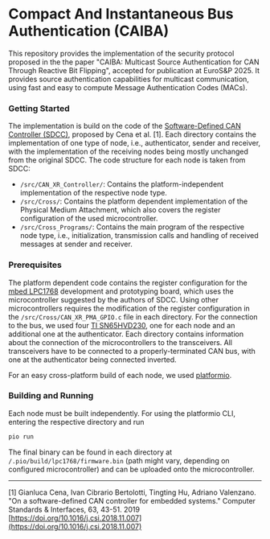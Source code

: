 # Compact And Instantaneous Bus Authentication (CAIBA)
This repository provides the implementation of the security protocol proposed in the the paper "CAIBA: Multicast Source Authentication for CAN Through Reactive Bit Flipping", accepted for publication at EuroS&P 2025.
It provides source authentication capabilities for multicast communication, using fast and easy to compute Message Authentication Codes (MACs).

### Getting Started
The implementation is build on the code of the [Software-Defined CAN Controller (SDCC)](https://github.com/minimap-xl/sdcc), proposed by Cena et al. [1].
Each directory contains the implementation of one type of node, i.e., authenticator, sender and receiver, with the implementation of the receiving nodes being mostly unchanged from the original SDCC.
The code structure for each node is taken from SDCC:

- `/src/CAN_XR_Controller/`: Contains the platform-independent implementation of the respective node type.
- `/src/Cross/`: Contains the platform dependent implementation of the Physical Medium Attachment, which also covers the register configuration of the used microcontroller.
- `/src/Cross_Programs/`: Contains the main program of the respective node type, i.e., initialization, transmission calls and handling of received messages at sender and receiver.

### Prerequisites
The platform dependent code contains the register configuration for the [mbed LPC1768](https://os.mbed.com/platforms/mbed-LPC1768/) development and prototyping board, which uses the microcontroller suggested by the authors of SDCC.
Using other microcontrollers requires the modification of the register configuration in the `/src/Cross/CAN_XR_PMA_GPIO.c` file in each directory. 
For the connection to the bus, we used four [TI SN65HVD230](https://www.ti.com/product/de-de/SN65HVD230), one for each node and an additional one at the authenticator.
Each directory contains information about the connection of the microcontrollers to the transceivers.
All transceivers have to be connected to a properly-terminated CAN bus, with one at the authenticator being connected inverted. 

For an easy cross-platform build of each node, we used [platformio](https://platformio.org/).

### Building and Running
Each node must be built independently.
For using the platformio CLI, entering the respective directory and run
```bash
pio run
```
The final binary can be found in each directory at `/.pio/build/lpc1768/firmware.bin` (path might vary, depending on configured microcontroller) and can be uploaded onto the microcontroller.

---
[1] Gianluca Cena, Ivan Cibrario Bertolotti, Tingting Hu, Adriano Valenzano. "On a software-defined CAN controller for embedded systems." Computer Standards & Interfaces, 63, 43-51. 2019 [https://doi.org/10.1016/j.csi.2018.11.007](https://doi.org/10.1016/j.csi.2018.11.007)
